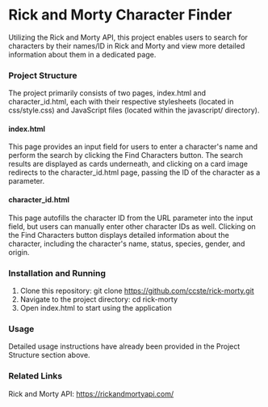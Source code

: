 # Rick and Morty Character Finder
Utilizing the Rick and Morty API, this project enables users to search for characters by their names/ID in Rick and Morty and view more detailed information about them in a dedicated page.

### Project Structure
The project primarily consists of two pages, index.html and character_id.html, each with their respective stylesheets (located in css/style.css) and JavaScript files (located within the javascript/ directory).

#### index.html
This page provides an input field for users to enter a character's name and perform the search by clicking the Find Characters button. The search results are displayed as cards underneath, and clicking on a card image redirects to the character_id.html page, passing the ID of the character as a parameter.

#### character_id.html
This page autofills the character ID from the URL parameter into the input field, but users can manually enter other character IDs as well. Clicking on the Find Characters button displays detailed information about the character, including the character's name, status, species, gender, and origin.

### Installation and Running
1. Clone this repository: git clone https://github.com/ccste/rick-morty.git
2. Navigate to the project directory: cd rick-morty
3. Open index.html to start using the application

### Usage
Detailed usage instructions have already been provided in the Project Structure section above.

### Related Links
Rick and Morty API: https://rickandmortyapi.com/
